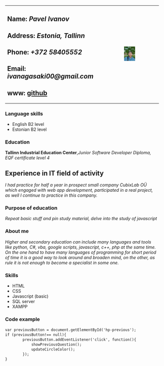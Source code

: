 <table>
  <tr>
    <td>
      <h2>Name: <em>Pavel Ivanov</em></h2>
      <h2>Address: <em>Estonia, Tallinn</em></h2>
      <h2>Phone: <em>+372 58405552</em></h2>
      <h2>Email: <em>ivanagasaki00@gmail.com</em></h2>
      <h2>www: <a href="https://github.com/Siil777">github</a></h2>
    </td>
    <td style="text-align:center;">
      <img src="img/me.jpg" style="width:20%; height:auto;">
    </td>
  </tr>
</table>

### Language skills
* English B2 level
* Estonian B2 level

### Education
**Tallinn Industrial Education Center**,*Junior Software Developer Diploma, EQF certificate level 4*

## Experience in IT field of activity
*I had practice for half a year in prospect small company CubixLab OÜ which engaged with web app development, participated in a real project, as well I continue to practice in this company.*

### Purpose of education
*Repeat basic stuff and pin study material, delve into the study of javascript*

### About me
*Higher and secondary education can include many languages and tools like python, C#, vba, google scripts, javascript, c++, php at the same time. On the one hand to have many languages of programming for short period of time it is a good way to look around and broaden mind, on the other, as rule it is not enough to become a specialist in some one.*

### Skills
* HTML
* CSS
* Javascript (basic)
* SQL server
* XAMPP

### Code example
```
var previousButton = document.getElementById('hp-previous');
if (previousButton!== null){
        previousButton.addEventListener('click', function(){
            showPreviousQuestion();
            updateCircleColor();
        });
}
```



